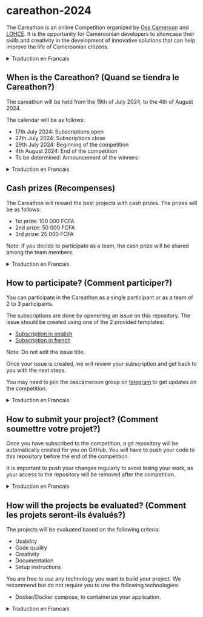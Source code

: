 # careathon-2024

The Careathon is an online Competition organized by [Oss Cameroon](https://osscameroon.com) and [LOHCE](https://www.lohce.com).
It is the opportunity for Cameroonian developers to showcase their skills and creativity in the development of innovative solutions that can help improve the life of Cameroonian citizens.

<Details>
<Summary> Traduction en Francais</Summary>

Le Careathon est une compétition en ligne organisée par [Oss Cameroon](https://osscameroon.com) et [LOHCE](https://www.lohce.com).
C'est l'occasion pour les développeurs camerounais de montrer leurs compétences et leur créativité dans le développement de solutions innovantes qui peuvent aider à améliorer la vie des citoyens camerounais.

</Details>


## When is the Careathon? (Quand se tiendra le Careathon?)

The careathon will be held from the 19th of July 2024, to the 4th of August 2024.

The calendar will be as follows:
- 17th July 2024: Subscriptions open
- 27th July 2024: Subscriptions close
- 29th July 2024: Beginning of the competition
- 4th August 2024: End of the competition
- To be determined: Announcement of the winners

<Details>
<Summary> Traduction en Francais</Summary>

Le careathon se tiendra du 19 juillet 2024 au 4 août 2024.

Le calendrier sera le suivant:
- 19 juillet 2024: Ouverture des inscriptions
- 27 juillet 2024: Clôture des inscriptions
- 29 juillet 2024: Début de la compétition
- 4 août 2024: Fin de la compétition
- A déterminer: Annonce des gagnants

</Details>

## Cash prizes (Recompenses)

The Careathon will reward the best projects with cash prizes. The prizes will be as follows:
- 1st prize: 100 000 FCFA
- 2nd prize: 50 000 FCFA
- 3rd prize: 25 000 FCFA

Note: If you decide to participate as a team, the cash prize will be shared among the team members.

<Details>
<Summary> Traduction en Francais</Summary>

Le Careathon récompensera les meilleurs projets avec des prix en espèces. Les prix seront les suivants:
- 1er prix: 100 000 FCFA
- 2ème prix: 50 000 FCFA
- 3ème prix: 25 000 FCFA

Note: Si vous décidez de participer en équipe, le prix en espèces sera partagé entre les membres de l'équipe.

</Details>

## How to participate? (Comment participer?)

You can participate in the Careathon as a single participant or as a team of 2 to 3 participants.

The subscriptions are done by openening an issue on this repository. The issue should be created using one of the 2 provided templates:

- [Subscription in english](https://github.com/osscameroon/careathon-2024/issues/new?assignees=&labels=&projects=&template=subscription.yaml&title=%5Bauto%5D+-+Subscription+to+the+careathon+2024+-+%5BDon%27t+edit+this+title%5D)
- [Subscription in french](https://github.com/osscameroon/careathon-2024/issues/new?assignees=&labels=&projects=&template=subscription_fr.yaml&title=%5Bauto%5D+-+Inscription+au+careathon+2024+-+%5BNe+modifiez+pas+ce+titre%5D)

Note: Do not edit the issue title.

Once your issue is created, we will review your subscription and get back to you with the next steps.

You may need to join the osscameroon group on [telegram](https://t.me/+UpKZh_KXTaTx7JD7) to get updates on the competition.

<Details>
<Summary> Traduction en Francais</Summary>

Vous pouvez participer au Careathon en tant que participant unique ou en équipe de 2 à 3 participants.

Les inscriptions se font en ouvrant une issue sur ce dépôt. L'issue doit être créée en utilisant l'un des 2 modèles fournis:

- [Inscription en anglais](https://github.com/osscameroon/careathon-2024/issues/new?assignees=&labels=&projects=&template=subscription.yaml&title=%5Bauto%5D+-+Subscription+to+the+careathon+2024+-+%5BDon%27t+edit+this+title%5D)
- [Inscription en français](https://github.com/osscameroon/careathon-2024/issues/new?assignees=&labels=&projects=&template=subscription_fr.yaml&title=%5Bauto%5D+-+Inscription+au+careathon+2024+-+%5BNe+modifiez+pas+ce+titre%5D)

Note: Ne modifiez pas le titre de l'issue.

Une fois votre issue créée, nous examinerons votre inscription et vous reviendrons avec les prochaines étapes.

Vous devrez peut-être rejoindre le groupe osscameroon sur [telegram](https://t.me/+UpKZh_KXTaTx7JD7) pour obtenir des mises à jour sur la compétition.

</Details>

## How to submit your project? (Comment soumettre votre projet?)

Once you have subscribed to the competition, a git repository will be automatically created for you on GitHub.
You will have to push your code to this repository before the end of the competition.

It is important to push your changes regularly to avoid losing your work, as your access to the repository will be removed after the competition.

<Details>
<Summary> Traduction en Francais</Summary>

Une fois que vous vous êtes inscrit à la compétition, un dépôt git sera automatiquement créé pour vous sur GitHub.
Vous devrez push votre code sur ce dépôt avant la fin de la compétition.

Il est important de push vos modifications régulièrement pour éviter de perdre votre travail, car votre accès au dépôt sera supprimé après la compétition.

</Details>

## How will the projects be evaluated? (Comment les projets seront-ils évalués?)

The projects will be evaluated based on the following criteria:

- Usability
- Code quality
- Creativity
- Documentation
- Setup instructions

You are free to use any technology you want to build your project.
We recommend but do not require you to use the following technologies:

- Docker/Docker compose, to containerize your application.

<Details>
<Summary> Traduction en Francais</Summary>

Les projets seront évalués en fonction des critères suivants:

- Utilisabilité
- Qualité du code
- Créativité
- Documentation
- Instructions de configuration

Vous êtes libre d'utiliser la technologie que vous souhaitez pour construire votre projet.
Nous vous recommandons mais ne vous obligeons pas à utiliser les technologies suivantes:

- Docker/Docker compose, pour containeriser votre application.

## Can I use existing projects? (Puis-je utiliser des projets existants?)

You can't use existing projects for the competition. The code you submit must be written during the competition.

<Details>
<Summary> Traduction en Francais</Summary>

Vous ne pouvez pas utiliser de projets existants pour la compétition. Le code que vous soumettez doit être écrit pendant la compétition.

</Details>

## Can I use open source projects? (Puis-je utiliser des projets open source?)

You can use open source projects as long as you respect their licenses. You must also mention the open source projects you used in your project's documentation.

<Details>
<Summary> Traduction en Francais</Summary>

Vous pouvez utiliser des projets open source tant que vous respectez leurs licences. Vous devez également mentionner les projets open source que vous avez utilisés dans la documentation de votre projet.

</Details>


## Can I use third-party APIs? (Puis-je utiliser des APIs tierces?)

No, you can't use third-party APIs. You must build your project from scratch.

You can use external APIs only if stated otherwise in the subject.

<Details>
<Summary> Traduction en Francais</Summary>

Non, vous ne pouvez pas utiliser d'API tierces. Vous devez construire votre projet à partir de zéro.

Vous pouvez utiliser des APIs externes uniquement si cela est spécifié dans le sujet.

</Details>

## If you have any questions (Si vous avez des questions)

If you have any questions, feel free to ask them in the [issues](https://github.com/osscameroon/careathon-2024/issues) section of this repository or on the osscameroon [telegram group](https://t.me/+UpKZh_KXTaTx7JD7).

<Details>
<Summary> Traduction en Francais</Summary>

Si vous avez des questions, n'hésitez pas à les poser dans la section [issues](https://github.com/osscameroon/careathon-2024/issues) de ce dépôt ou sur le groupe [telegram d'osscameroon](https://t.me/+UpKZh_KXTaTx7JD7).

</Details>

## Sponsors

The Careathon is sponsored by:

- [Oss Cameroon](https://osscameroon.com)
- [LOHCE](https://www.lohce.com)
- [Genuka](https://genuka.com/)
- [Jangolo](https://www.jangolo.cm/)
- [Ejara](https://ejara.io)
- [Peef](https://peef.dev/)
- [Paysika](https://paysika.co/en/)
- [Le brunch techies](x.com/lebrunchtechies)
